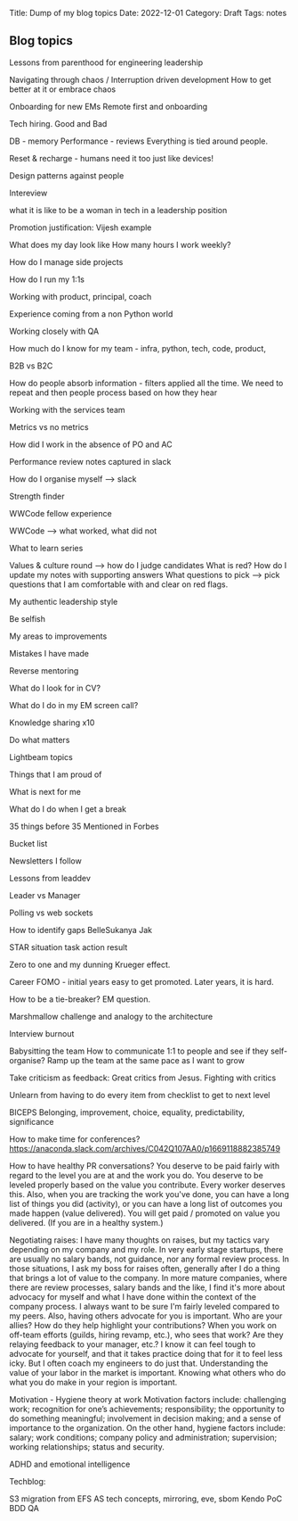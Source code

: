 Title: Dump of my blog topics
Date: 2022-12-01
Category: Draft
Tags: notes

## Blog topics

Lessons from parenthood for engineering leadership

Navigating through chaos / Interruption driven development
How to get better at it or embrace chaos

Onboarding for new EMs
Remote first and onboarding

Tech hiring. Good and Bad

DB - memory
Performance - reviews
Everything is tied around people.

Reset & recharge - humans need it too just like devices!

Design patterns against people

Intereview 

what it is like to be a woman in tech in a leadership position

Promotion justification: Vijesh example

What does my day look like
How many hours I work weekly?

How do I manage side projects

How do I run my 1:1s

Working with product, principal, coach

Experience coming from a non Python world

Working closely with QA

How much do I know for my team - infra, python, tech, code, product, 

B2B vs B2C

How do people absorb information - filters applied all the time. We need to repeat and then people process based on how they hear

Working with the services team

Metrics vs no metrics

How did I work in the absence of PO and AC

Performance review notes captured in slack

How do I organise myself —> slack

Strength finder

WWCode fellow experience

WWCode —> what worked, what did not

What to learn series

Values & culture round —> how do I judge candidates
What is red? How do I update my notes with supporting answers
What questions to pick —> pick questions that I am comfortable with and clear on red flags.

My authentic leadership style

Be selfish

My areas to improvements

Mistakes I have made

Reverse mentoring

What do I look for in CV?

What do I do in my EM screen call?


Knowledge sharing x10

Do what matters

Lightbeam topics

Things that I am proud of

What is next for me

What do I do when I get a break

35 things before 35
Mentioned in Forbes

Bucket list

Newsletters I follow

Lessons from leaddev 

Leader vs Manager

Polling vs web sockets

How to identify gaps
BelleSukanya
Jak

STAR situation task action result

Zero to one and my dunning Krueger effect.

Career FOMO - initial years easy to get promoted. Later years, it is hard.

How to be a tie-breaker? EM question.

Marshmallow challenge and analogy to the architecture

Interview burnout

Babysitting the team
How to communicate 1:1 to people and see if they self-organise?
Ramp up the team at the same pace as I want to grow

Take criticism as feedback:
Great critics from Jesus.
Fighting with critics

Unlearn from having to do every item from checklist to get to next level

BICEPS
Belonging, improvement, choice, equality, predictability, significance

How to make time for conferences?
https://anaconda.slack.com/archives/C042Q107AA0/p1669118882385749

How to have healthy PR conversations?
You deserve to be paid fairly with regard to the level you are at and the work you do. You deserve to be leveled properly based on the value you contribute. Every worker deserves this.
Also, when you are tracking the work you've done, you can have a long list of things you did (activity), or you can have a long list of outcomes you made happen (value delivered). You will get paid / promoted on value you delivered. (If you are in a healthy system.) 

Negotiating raises:
I have many thoughts on raises, but my tactics vary depending on my company and my role. In very early stage startups, there are usually no salary bands, not guidance, nor any formal review process. In those situations, I ask my boss for raises often, generally after I do a thing that brings a lot of value to the company.
In more mature companies, where there are review processes, salary bands and the like, I find it's more about advocacy for myself and what I have done within the context of the company process. I always want to be sure I'm fairly leveled compared to my peers. Also, having others advocate for you is important. Who are your allies? How do they help highlight your contributions? When you work on off-team efforts (guilds, hiring revamp, etc.), who sees that work? Are they relaying feedback to your manager, etc.?
I know it can feel tough to advocate for yourself, and that it takes practice doing that for it to feel less icky. But I often coach my engineers to do just that. Understanding the value of your labor in the market is important. Knowing what others who do what you do make in your region is important.

Motivation - Hygiene theory at work
Motivation factors include: challenging work; recognition for one’s achievements; responsibility; the opportunity to do something meaningful; involvement in decision making; and a sense of importance to the organization. On the other hand, hygiene factors include: salary; work conditions; company policy and administration; supervision; working relationships; status and security.

ADHD and emotional intelligence


Techblog:

S3 migration from EFS
AS tech concepts, mirroring, eve, sbom
Kendo PoC
BDD QA